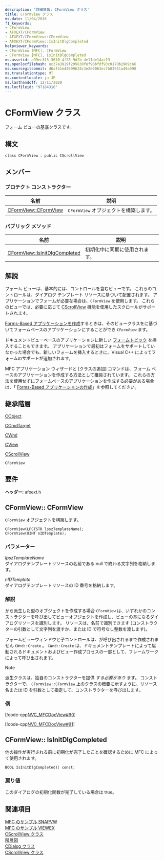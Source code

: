 ```yaml
---
description: '詳細情報: CFormView クラス'
title: CFormView クラス
ms.date: 11/04/2016
f1_keywords:
- CFormView
- AFXEXT/CFormView
- AFXEXT/CFormView::CFormView
- AFXEXT/CFormView::IsInitDlgCompleted
helpviewer_keywords:
- CFormView [MFC], CFormView
- CFormView [MFC], IsInitDlgCompleted
ms.assetid: a99ec313-36f0-4f28-9d2b-de11de14ac19
ms.openlocfilehash: ec37a3819f299830fef96bfdf93c0170b2969c66
ms.sourcegitcommit: d6af41e42699628c3e2e6063ec7b03931a49a098
ms.translationtype: MT
ms.contentlocale: ja-JP
ms.lasthandoff: 12/11/2020
ms.locfileid: "97184310"
---
```

# <a name="cformview-class"></a>CFormView クラス

フォーム ビューの基底クラスです。

## <a name="syntax"></a>構文

```
class CFormView : public CScrollView
```

## <a name="members"></a>メンバー

### <a name="protected-constructors"></a>プロテクト コンストラクター

|名前|説明|
|----------|-----------------|
|[CFormView::CFormView](#cformview)|`CFormView` オブジェクトを構築します。|

### <a name="public-methods"></a>パブリック メソッド

|名前|説明|
|----------|-----------------|
|[CFormView::IsInitDlgCompleted](#isinitdlgcompleted)|初期化中に同期に使用されます。|

## <a name="remarks"></a>解説

フォーム ビューは、基本的には、コントロールを含むビューです。 これらのコントロールは、ダイアログ テンプレート リソースに基づいて配置されます。 アプリケーションでフォームが必要な場合は、`CFormView` を使用します。 これらのビューでは、必要に応じて [CScrollView](../../mfc/reference/cscrollview-class.md) 機能を使用したスクロールがサポートされます。

[Forms-Based アプリケーションを作成](../../mfc/reference/creating-a-forms-based-mfc-application.md)するときは、そのビュークラスをに基づいてフォームベースのアプリケーションにすることができ `CFormView` ます。

ドキュメントビューベースのアプリケーションに新しい [フォームトピック](../../mfc/form-views-mfc.md) を挿入することもできます。 アプリケーションで最初はフォームをサポートしていなかった場合でも、新しいフォームを挿入するときに、Visual C++ によってフォームのサポートが追加されます。

MFC アプリケーション ウィザードと [クラスの追加] コマンドは、フォーム ベースのアプリケーションを作成する方法として推奨されています。 これらの方法を使用せずにフォームベースのアプリケーションを作成する必要がある場合は、「 [Forms-Based アプリケーションの作成](../../mfc/reference/creating-a-forms-based-mfc-application.md)」を参照してください。

## <a name="inheritance-hierarchy"></a>継承階層

[CObject](../../mfc/reference/cobject-class.md)

[CCmdTarget](../../mfc/reference/ccmdtarget-class.md)

[CWnd](../../mfc/reference/cwnd-class.md)

[CView](../../mfc/reference/cview-class.md)

[CScrollView](../../mfc/reference/cscrollview-class.md)

`CFormView`

## <a name="requirements"></a>要件

**ヘッダー:** afxext.h

## <a name="cformviewcformview"></a><a name="cformview"></a> CFormView:: CFormView

`CFormView` オブジェクトを構築します。

```
CFormView(LPCTSTR lpszTemplateName);
CFormView(UINT nIDTemplate);
```

### <a name="parameters"></a>パラメーター

*lpszTemplateName*<br/>
ダイアログテンプレートリソースの名前である null で終わる文字列を格納します。

*nIDTemplate*<br/>
ダイアログテンプレートリソースの ID 番号を格納します。

### <a name="remarks"></a>解説

から派生した型のオブジェクトを作成する場合 `CFormView` は、いずれかのコンストラクターを呼び出してビューオブジェクトを作成し、ビューの基になるダイアログリソースを識別します。 リソースは、名前で識別できます (コンストラクターの引数として文字列を渡すか、または ID で符号なし整数を渡します)。

フォームビューウィンドウと子コントロールは、が呼び出されるまで作成されません `CWnd::Create` 。 `CWnd::Create` は、ドキュメントテンプレートによって駆動されるドキュメントおよびビュー作成プロセスの一部として、フレームワークによって呼び出されます。

> [!NOTE]
> 派生クラスは、独自のコンストラクターを提供 *する必要があり* ます。 コンストラクターで、 `CFormView::CFormView` 上のクラスの概要に示すように、リソース名または ID を引数として指定して、コンストラクターを呼び出します。

### <a name="example"></a>例

[!code-cpp[NVC_MFCDocView#90](../../mfc/codesnippet/cpp/cformview-class_1.h)]

[!code-cpp[NVC_MFCDocView#91](../../mfc/codesnippet/cpp/cformview-class_2.cpp)]

## <a name="cformviewisinitdlgcompleted"></a><a name="isinitdlgcompleted"></a> CFormView:: IsInitDlgCompleted

他の操作が実行される前に初期化が完了したことを確認するために MFC によって使用されます。

```
BOOL IsInitDlgCompleted() const;
```

### <a name="return-value"></a>戻り値

このダイアログの初期化関数が完了している場合は true。

## <a name="see-also"></a>関連項目

[MFC のサンプル SNAPVW](../../overview/visual-cpp-samples.md)<br/>
[MFC のサンプル VIEWEX](../../overview/visual-cpp-samples.md)<br/>
[CScrollView クラス](../../mfc/reference/cscrollview-class.md)<br/>
[階層図](../../mfc/hierarchy-chart.md)<br/>
[CDialog クラス](../../mfc/reference/cdialog-class.md)<br/>
[CScrollView クラス](../../mfc/reference/cscrollview-class.md)
